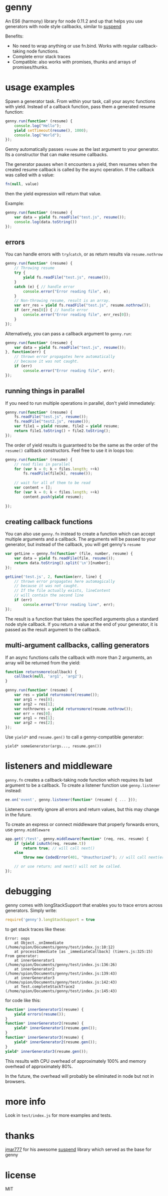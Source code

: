 # genny

An ES6 (harmony) library for node 0.11.2 and up that helps you use generators 
with node style callbacks, similar to 
[suspend](https://github.com/jmar777/suspend)

Benefits:

- No need to wrap anything or use fn.bind. Works with regular callback-taking 
  node functions.
- Complete error stack traces
- Compatible: also works with promises, thunks and arrays of promises/thunks.


# usage examples

Spawn a generator task. From within your task, call your async functions with 
yield. Instead of a callback function, pass them a generated resume function:

```js
genny.run(function* (resume) {
    console.log("Hello");
    yield setTimeout(resume(), 1000);
    console.log("World");
});
```

Genny automatically passes `resume` as the last argument to your generator.
Its a constructor that can make resume callbacks. 

The generator pauses when it encounters a yield, then resumes when the created
resume callback is called by the async operation. If the callback was called 
with a value:

```js
fn(null, value)
```

then the yield expression will return that value. 

Example:

```js
genny.run(function* (resume) {
    var data = yield fs.readFile("test.js", resume());
    console.log(data.toString())
});  
```

## errors

You can handle errors with `try`/`catch`, or as return results via
`resume.nothrow`

```js
genny.run(function* (resume) {
    // Throwing resume
    try { 
        yield fs.readFile("test.js", resume()); 
    } 
    catch (e) { // handle error
        console.error("Error reading file", e); 
    }
    // Non-throwing resume, result is an array.
    var err_res = yield fs.readFile("test.js", resume.nothrow());
    if (err_res[0]) { // handle error
        console.error("Error reading file", err_res[0]); 
    }
});
```

Alternatively, you can pass a callback argument to `genny.run`:

```js
genny.run(function* (resume) {
    var data = yield fs.readFile("test.js", resume());
}, function(err) {
    // thrown error propagates here automatically 
    // because it was not caught.
    if (err)
        console.error("Error reading file", err);
});
```

## running things in parallel

If you need to run multiple operations in parallel, don't yield immediately:

```js
genny.run(function* (resume) {
    fs.readFile("test.js", resume());
    fs.readFile("test2.js", resume());
    var file1 = yield resume, file2 = yield resume;
    return file1.toString() + file2.toString();
});
```

The order of yield results is guaranteed to be the same as the order of the
`resume()` callback constructors. Feel free to use it in loops too:

```js
genny.run(function* (resume) {
    // read files in parallel
    for (var k = 0; k < files.length; ++k) 
        fs.readFile(file[k], resume());
    
    // wait for all of them to be read
    var content = [];
    for (var k = 0; k < files.length; ++k) 
        content.push(yield resume);
    
});
```

## creating callback functions

You can also use `genny.fn` instead to create a function which
can accept multiple arguments and a callback. The arguments will be 
passed to your generator, but instead of the callback, you will get
genny's `resume`

```js
var getLine = genny.fn(function* (file, number, resume) {
    var data = yield fs.readFile(file, resume());
    return data.toString().split('\n')[number];
});

getLine('test.js', 2, function(err, line) {
    // thrown error propagates here automagically 
    // because it was not caught.
    // If the file actually exists, lineContent
    // will contain the second line
    if (err) 
        console.error("Error reading line", err);
});
```

The result is a function that takes the specified arguments plus
a standard node style callback. If you return a value at the end of your 
generator, it is passed as the result argument to the callback. 

## multi-argument callbacks, calling generators

If an async functions calls the callback with more than 2 arguments, an
array will be returned from the yield:

```js
function returnsmore(callback) {
    callback(null, 'arg1', 'arg2');
}

genny.run(function* (resume) {
    var res = yield returnsmore(resume());
    var arg1 = res[0];
    var arg2 = res[1];
    var nothrowres = yield returnsmore(resume.nothrow());
    var err = res[0];
    var arg1 = res[1];
    var arg2 = res[2];
});
```

Use `yield*` and `resume.gen()` to call a genny-compatible generator:

```
yield* someGenerator(args..., resume.gen())
```

# listeners and middleware

`genny.fn` creates a callback-taking node function which requires its last 
argument to be a callback. To create a listener function use `genny.listener` 
instead:

```js
ee.on('event', genny.listener(function* (resume) { ... }));
```

Listeners currently ignore all errors and return values, but this may change 
in the future.

To create an express or connect middleware that properly forwards errors,
use `genny.middleware`

```js
app.get('/test', genny.middleware(function* (req, res, resume) {
    if (yield isAuth(req, resume.t)) 
        return true; // will call next() 
    else
        throw new CodedError(401, "Unauthorized"); // will call next(err)

    // or use return; and next() will not be called.
});
```

# debugging

genny comes with longStackSupport that enables you to trace 
errors across generators. Simply write:

```js
require('genny').longStackSupport = true
```

to get stack traces like these:

```
Error: oops
    at Object._onImmediate (/home/spion/Documents/genny/test/index.js:10:12)
    at processImmediate [as _immediateCallback] (timers.js:325:15)
From generator:
    at innerGenerator1 (/home/spion/Documents/genny/test/index.js:136:26)
    at innerGenerator2 (/home/spion/Documents/genny/test/index.js:139:43)
    at innerGenerator3 (/home/spion/Documents/genny/test/index.js:142:43)
    at Test.completeStackTrace2 (/home/spion/Documents/genny/test/index.js:145:43)
```

for code like this:

```js
function* innerGenerator1(resume) {
    yield errors(resume());
}
function* innerGenerator2(resume) {
    yield* innerGenerator1(resume.gen());
} 
function* innerGenerator3(resume) {
    yield* innerGenerator2(resume.gen());
}
yield* innerGenerator3(resume.gen());
```

This results with CPU overhead of approximately 100% and memory overhead of 
approximately 80%. 

In the future, the overhead will probably be eliminated in node but not in 
browsers.

# more info

Look in `test/index.js` for more examples and tests.

# thanks

[jmar777](https://github.com/jmar777) for his awesome 
[suspend](https://github.com/jmar777/suspend) library which served 
as the base for genny

# license 

MIT

